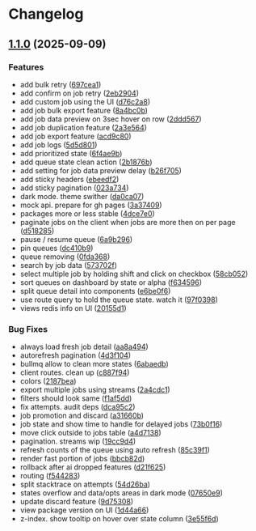 # Changelog

## [1.1.0](https://github.com/SuperOrdinaryCo/qontrol/compare/ui-v1.0.0...ui-v1.1.0) (2025-09-09)


### Features

* add bulk retry ([697cea1](https://github.com/SuperOrdinaryCo/qontrol/commit/697cea1a0249a7984fce87a7935fd896fb85a310))
* add confirm on job retry ([2eb2904](https://github.com/SuperOrdinaryCo/qontrol/commit/2eb290446730d35961ec15495b2b35ca81b2ce35))
* add custom job using the UI ([d76c2a8](https://github.com/SuperOrdinaryCo/qontrol/commit/d76c2a827b0896d2511e665871c06ea4af20369a))
* add job bulk export feature ([8a4bc0b](https://github.com/SuperOrdinaryCo/qontrol/commit/8a4bc0b0026d0bdd3d8f3c845e6038588b18edb3))
* add job data preview on 3sec hover on row ([2ddd567](https://github.com/SuperOrdinaryCo/qontrol/commit/2ddd567846ce01ec68894fdc594ca36073d99b9a))
* add job duplication feature ([2a3e564](https://github.com/SuperOrdinaryCo/qontrol/commit/2a3e56420b6e70b0b5bc3fece933e63f2383aba4))
* add job export feature ([acd9c80](https://github.com/SuperOrdinaryCo/qontrol/commit/acd9c80d1cbcd946a37145474e871f8768a4cba3))
* add job logs ([5d5d801](https://github.com/SuperOrdinaryCo/qontrol/commit/5d5d801ba738955d069b9b47829c565e94949be3))
* add prioritized state ([6f4ae9b](https://github.com/SuperOrdinaryCo/qontrol/commit/6f4ae9b7649caf7b1a712c1b86e3e9dce6d5f542))
* add queue state clean action ([2b1876b](https://github.com/SuperOrdinaryCo/qontrol/commit/2b1876b272fb74b38912c4729fe8e217dd67a506))
* add setting for job data preview delay ([b26f705](https://github.com/SuperOrdinaryCo/qontrol/commit/b26f705f42a86e112075c0482af8acaf17c99306))
* add sticky headers ([ebeedf2](https://github.com/SuperOrdinaryCo/qontrol/commit/ebeedf2b6ca4ac520ee20791d12d5a57b05d4b72))
* add sticky pagination ([023a734](https://github.com/SuperOrdinaryCo/qontrol/commit/023a73481c807b2fca98658b514131b1cd0c640c))
* dark mode. theme swither ([da0ca07](https://github.com/SuperOrdinaryCo/qontrol/commit/da0ca07a239a8f53d72be967206cf9f1c36e9ea8))
* mock api. prepare for gh pages ([3a37409](https://github.com/SuperOrdinaryCo/qontrol/commit/3a374091eecc948d8663ab4815c11ca2a117c168))
* packages more or less stable ([4dce7e0](https://github.com/SuperOrdinaryCo/qontrol/commit/4dce7e0f197cba5eeb2b10e45012a4d982f6e789))
* paginate jobs on the client when jobs are more then on per page ([d518285](https://github.com/SuperOrdinaryCo/qontrol/commit/d5182853952fa31bdaf8a4b1854f0cb49163cfd8))
* pause / resume queue ([6a9b296](https://github.com/SuperOrdinaryCo/qontrol/commit/6a9b2967c33fdd5557009c49e9bf5a7c080cb83b))
* pin queues ([dc410b9](https://github.com/SuperOrdinaryCo/qontrol/commit/dc410b972d6cbd7d42dd2a72f7b33e8471bc8d2f))
* queue removing ([0fda368](https://github.com/SuperOrdinaryCo/qontrol/commit/0fda3686e27aa256a513e398074febab5225335f))
* search by job data ([573702f](https://github.com/SuperOrdinaryCo/qontrol/commit/573702fdd245a227b8c7ebd1524683e9d4b43beb))
* select multiple job by holding shift and click on checkbox ([58cb052](https://github.com/SuperOrdinaryCo/qontrol/commit/58cb052f82a9a3ded7b1b2b9170441925ea4621a))
* sort queues on dashboard by state or alpha ([f634596](https://github.com/SuperOrdinaryCo/qontrol/commit/f6345960299ecfa0cf13ff213def98eb827f4e29))
* split queue detail into components ([e6be0f6](https://github.com/SuperOrdinaryCo/qontrol/commit/e6be0f69b5c2272423febb8f14dd11b6bf092cf8))
* use route query to hold the queue state. watch it ([97f0398](https://github.com/SuperOrdinaryCo/qontrol/commit/97f03980f0b561813777cddedc24d80d987442cb))
* views redis info on UI ([20155d1](https://github.com/SuperOrdinaryCo/qontrol/commit/20155d1420184a0a3ded2175c7ee182dbb35f876))


### Bug Fixes

* always load fresh job detail ([aa8a494](https://github.com/SuperOrdinaryCo/qontrol/commit/aa8a494a4286e208d5eb93e0365ccadface1c738))
* autorefresh pagination ([4d3f104](https://github.com/SuperOrdinaryCo/qontrol/commit/4d3f10440800d10c62730e9eee8222f82b8dc7a7))
* bullmq allow to clean more states ([6abaedb](https://github.com/SuperOrdinaryCo/qontrol/commit/6abaedb54165b643bc27d4b6d592b82de32bf0b2))
* client routes. clean up ([c887f94](https://github.com/SuperOrdinaryCo/qontrol/commit/c887f946e1f6fa3e207ec4402ea6c40062c9b0ef))
* colors ([2187bea](https://github.com/SuperOrdinaryCo/qontrol/commit/2187bea0d483a1a1a745ad558afd397c19bac522))
* export multiple jobs using streams ([2a4cdc1](https://github.com/SuperOrdinaryCo/qontrol/commit/2a4cdc1212021d1d4af30d61b45bffd469c257ab))
* filters should look same ([f1af5dd](https://github.com/SuperOrdinaryCo/qontrol/commit/f1af5dd9892625f80895ff14c7b20a72cf18289f))
* fix attempts. audit deps ([dca95c2](https://github.com/SuperOrdinaryCo/qontrol/commit/dca95c2d8c0eaa0a56463613922b98fd9650862b))
* job promotion and discard ([a31660b](https://github.com/SuperOrdinaryCo/qontrol/commit/a31660b3eaff870a517845d493fd252e3d5cf881))
* job state and show time to handle for delayed jobs ([73b0f16](https://github.com/SuperOrdinaryCo/qontrol/commit/73b0f164d0449fa15707ee4c66268b82c91386fb))
* move click outside to jobs table ([a4d7138](https://github.com/SuperOrdinaryCo/qontrol/commit/a4d7138e63f7ff973078c550315e2385e117dc97))
* pagination. streams wip ([19cc9d4](https://github.com/SuperOrdinaryCo/qontrol/commit/19cc9d4334804ebc21282d170b5b0e14da7e676f))
* refresh counts of the queue using auto refresh ([85c39f1](https://github.com/SuperOrdinaryCo/qontrol/commit/85c39f10ed41e4aea28c9be901adf16ecce74e4c))
* render fast portion of jobs ([bbcb82d](https://github.com/SuperOrdinaryCo/qontrol/commit/bbcb82dc617afd7fa348021294b7cb0d899c2025))
* rollback after ai dropped features ([d21f625](https://github.com/SuperOrdinaryCo/qontrol/commit/d21f62540b1ad4cfe3715dd025015b5f9340d2d8))
* routing ([f544283](https://github.com/SuperOrdinaryCo/qontrol/commit/f544283678370d287d8d914ad4639a05e457b685))
* split stacktrace on attempts ([54d26ba](https://github.com/SuperOrdinaryCo/qontrol/commit/54d26ba5043f3310255ef093b0f399fc7d33a6c3))
* states overflow and data/opts areas in dark mode ([07650e9](https://github.com/SuperOrdinaryCo/qontrol/commit/07650e94179c3651d90db66e04b47a7eb3a51446))
* update discard feature ([9d75308](https://github.com/SuperOrdinaryCo/qontrol/commit/9d75308f36d799c9c4cfb89f23b751f16dd7d70a))
* view package version on UI ([1d44a66](https://github.com/SuperOrdinaryCo/qontrol/commit/1d44a6610a4ebb9ee6d9ee44c9940f1ccefe73e4))
* z-index. show tooltip on hover over state column ([3e55f6d](https://github.com/SuperOrdinaryCo/qontrol/commit/3e55f6dbd419a79c9cf30d8aa8dfc5b734967aff))
